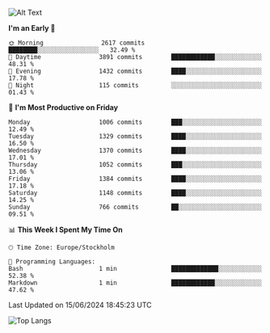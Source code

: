 ![Alt Text](https://media.tenor.com/3Gehha8RO-sAAAAC/goose-dance.gif)

<!--START_SECTION:waka-->
**I'm an Early 🐤** 

```text
🌞 Morning                2617 commits        ████████░░░░░░░░░░░░░░░░░   32.49 % 
🌆 Daytime                3891 commits        ████████████░░░░░░░░░░░░░   48.31 % 
🌃 Evening                1432 commits        ████░░░░░░░░░░░░░░░░░░░░░   17.78 % 
🌙 Night                  115 commits         ░░░░░░░░░░░░░░░░░░░░░░░░░   01.43 % 
```
📅 **I'm Most Productive on Friday** 

```text
Monday                   1006 commits        ███░░░░░░░░░░░░░░░░░░░░░░   12.49 % 
Tuesday                  1329 commits        ████░░░░░░░░░░░░░░░░░░░░░   16.50 % 
Wednesday                1370 commits        ████░░░░░░░░░░░░░░░░░░░░░   17.01 % 
Thursday                 1052 commits        ███░░░░░░░░░░░░░░░░░░░░░░   13.06 % 
Friday                   1384 commits        ████░░░░░░░░░░░░░░░░░░░░░   17.18 % 
Saturday                 1148 commits        ████░░░░░░░░░░░░░░░░░░░░░   14.25 % 
Sunday                   766 commits         ██░░░░░░░░░░░░░░░░░░░░░░░   09.51 % 
```


📊 **This Week I Spent My Time On** 

```text
🕑︎ Time Zone: Europe/Stockholm

💬 Programming Languages: 
Bash                     1 min               █████████████░░░░░░░░░░░░   52.38 % 
Markdown                 1 min               ████████████░░░░░░░░░░░░░   47.62 % 
```


 Last Updated on 15/06/2024 18:45:23 UTC
<!--END_SECTION:waka-->

![Top Langs](https://github-readme-stats-rose-phi.vercel.app/api/top-langs/?username=jxncted\&layout=compact&hide=c,assembly,jupyter%20notebook)
